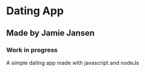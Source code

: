 # Dating App
## Made by Jamie Jansen
### Work in progress

A simple dating app made with javascript and nodeJs
